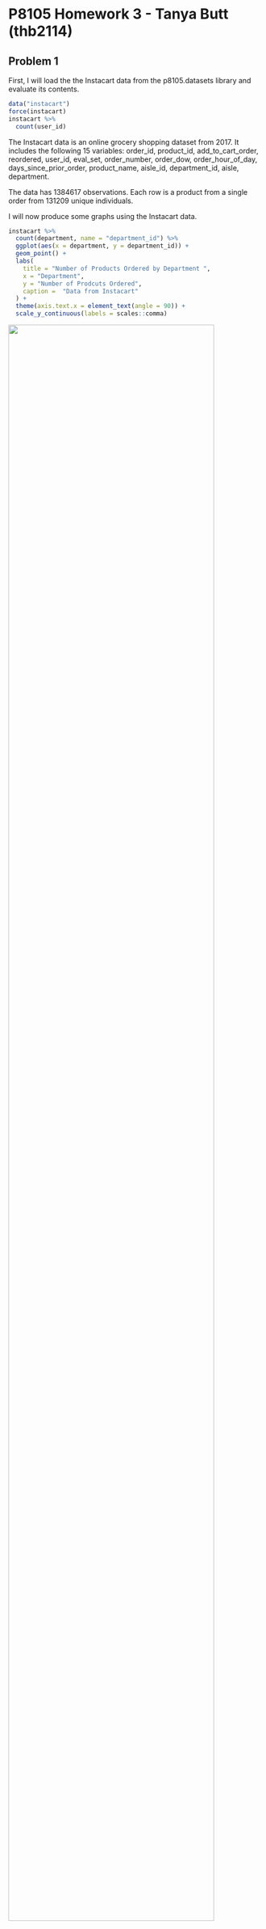 P8105 Homework 3 - Tanya Butt (thb2114)
================

## Problem 1

First, I will load the the Instacart data from the p8105.datasets
library and evaluate its contents.

``` r
data("instacart")
force(instacart)
instacart %>% 
  count(user_id)
```

The Instacart data is an online grocery shopping dataset from 2017. It
includes the following 15 variables: order\_id, product\_id,
add\_to\_cart\_order, reordered, user\_id, eval\_set, order\_number,
order\_dow, order\_hour\_of\_day, days\_since\_prior\_order,
product\_name, aisle\_id, department\_id, aisle, department.

The data has 1384617 observations. Each row is a product from a single
order from 131209 unique individuals.

I will now produce some graphs using the Instacart data.

``` r
instacart %>% 
  count(department, name = "department_id") %>% 
  ggplot(aes(x = department, y = department_id)) +
  geom_point() +
  labs(
    title = "Number of Products Ordered by Department ",
    x = "Department",
    y = "Number of Prodcuts Ordered",
    caption =  "Data from Instacart"
  ) +
  theme(axis.text.x = element_text(angle = 90)) +
  scale_y_continuous(labels = scales::comma)
```

<img src="hw3_files/figure-gfm/unnamed-chunk-3-1.png" width="90%" />

The departments most frequently ordered from in this dataset set are
“produce” and “dairy eggs”.

``` r
instacart %>% 
  group_by(department, product_name) %>% 
  summarize(n_obs = n()) %>% 
  filter(n_obs > 5000) %>% 
  ggplot(aes(x = product_name, y = n_obs)) +
  geom_bar(stat = "identity", fill = "steelblue") +
  labs(
    title = "Top 10 Products Ordered in the Instacart Dataset",
    x = "Product Name",
    y = "Number of Prodcuts Ordered",
    caption =  "Data from Instacart"
  ) +
  theme(axis.text.x = element_text(angle = 90)) +
  scale_y_continuous(
    breaks = c(0, 5000, 10000, 15000, 20000),
    labels = c("0", "5,000", "10,000", "15,000", "20,000")) +
  scale_x_discrete(labels = function(x) stringr::str_wrap(x, width = 10))
## `summarise()` has grouped output by 'department'. You can override using the `.groups` argument.
```

<img src="hw3_files/figure-gfm/unnamed-chunk-4-1.png" width="90%" />

The top 10 most frequently ordered products in the Instacart dataset are
bags of organic bananas, bananas, large lemons, limes, organic avocados,
organic baby spinach, organic Has avocados, organic raspberries, organic
strawberries, and strawberries.

``` r
n_distinct(pull(instacart, aisle_id))
## [1] 134
instacart %>% 
  count(aisle_id, aisle, sort = TRUE)
## # A tibble: 134 × 3
##    aisle_id aisle                              n
##       <int> <chr>                          <int>
##  1       83 fresh vegetables              150609
##  2       24 fresh fruits                  150473
##  3      123 packaged vegetables fruits     78493
##  4      120 yogurt                         55240
##  5       21 packaged cheese                41699
##  6      115 water seltzer sparkling water  36617
##  7       84 milk                           32644
##  8      107 chips pretzels                 31269
##  9       91 soy lactosefree                26240
## 10      112 bread                          23635
## # … with 124 more rows
```

In the Instacart dataset, the number of aisles are 134 and the aisles
most ordered from are the ‘fresh vegetables’ and ‘fresh fruits’ aisle.

Below is a bar graph of the number of items ordered in aisles with &gt;
10,000 items ordered.

``` r
instacart %>% 
  count(aisle_id, aisle, sort = TRUE) %>% 
  filter(n > 10000) %>% 
  ggplot(aes(x = aisle, y = n)) +
  geom_bar(stat = "identity", fill = "steelblue") +
  labs(
    title = "Number of Products Ordered",
    x = "Aisle Name",
    y = "Number of Prodcuts Ordered",
    caption =  "Data from Instacart"
  ) +
  theme(axis.text.x = element_text(angle = 90, hjust = 1.05, size = 8)) +
  scale_y_continuous(
    breaks = c(0, 10000, 20000, 40000, 60000, 80000, 100000, 120000, 140000,
               160000),
    labels = c("0", "10,000", "20,000", "40,000", "60,000", "80,000", "100,000", 
               "120,000", "140,000", "160,000")) 
```

<img src="hw3_files/figure-gfm/unnamed-chunk-6-1.png" width="90%" />

‘Fresh vegetables’ and ‘fresh fruits’ had the highest number of orders
in this dataset.

Below I will create a table with the three most popular items in each of
the aisles, “baking ingredients”, “dog food care”, and “packaged
vegetable fruits.” I will include the number of times each item is
ordered in the table.

``` r
baking_df = filter(instacart, aisle == "baking ingredients") %>% 
  group_by(aisle, product_name) %>% 
  count(product_name, sort = TRUE) %>% 
  filter(product_name == "Light Brown Sugar" | product_name == "Pure Baking Soda" |
         product_name == "Cane Sugar") 

dogfood_df = filter(instacart, aisle == "dog food care") %>% 
  group_by(aisle, product_name) %>% 
  count(product_name, sort = TRUE) %>% 
  filter(product_name == "Snack Sticks Chicken & Rice Recipe Dog Treats" | 
           product_name == "Organix Chicken & Brown Rice Recipe" | product_name
         == "Small Dog Biscuits")

package_vege_fruit_df = filter(instacart, aisle == "packaged vegetables fruits") %>% 
  group_by(aisle, product_name) %>% 
  count(product_name, sort = TRUE) %>% 
  filter(product_name == "Organic Baby Spinach" | product_name == "Organic Raspberries" |
           product_name == "Organic Blueberries")

package_baking_df = full_join(package_vege_fruit_df, baking_df, by = NULL) 
## Joining, by = c("aisle", "product_name", "n")
baking_dogfood_package_df = full_join(package_baking_df, dogfood_df, by = NULL) %>%
  group_by(aisle) %>% 
  mutate(n, rank = min_rank(desc(n))) %>%
  mutate(product_order_num = paste(product_name,"- number of orders:", n)) 
## Joining, by = c("aisle", "product_name", "n")
table_df = select(baking_dogfood_package_df, rank, product_order_num, aisle) %>% 
  pivot_wider(
    names_from = aisle,
    values_from = product_order_num) %>% 
  rename("Rank" = rank) %>% 
  rename("Packaged Vegetables and Fruits" = `packaged vegetables fruits`) %>% 
  rename("Baking Ingredients" = `baking ingredients`) %>% 
  rename("Dog Food and Care" = `dog food care`) %>% 
   knitr::kable()

table_df
```

| Rank | Packaged Vegetables and Fruits                | Baking Ingredients                        | Dog Food and Care                                                    |
|-----:|:----------------------------------------------|:------------------------------------------|:---------------------------------------------------------------------|
|    1 | Organic Baby Spinach - number of orders: 9784 | Light Brown Sugar - number of orders: 499 | Snack Sticks Chicken & Rice Recipe Dog Treats - number of orders: 30 |
|    2 | Organic Raspberries - number of orders: 5546  | Pure Baking Soda - number of orders: 387  | Organix Chicken & Brown Rice Recipe - number of orders: 28           |
|    3 | Organic Blueberries - number of orders: 4966  | Cane Sugar - number of orders: 336        | Small Dog Biscuits - number of orders: 26                            |

The most ordered items in the “Packaged Vegetables and Fruits”, “Baking
Ingredients”, and “Dog Food and Care” aisles are: organic baby spinach,
light brown sugar, and Snack Sticks Chicken and Rice Recipe Dog Treats.

In the following code, I am creating a table to show the mean hour of
the day at which Pink Lady Apples and Coffee Ice Cream are ordered on
each day of the week.

``` r
PLA_CIC_df = filter(instacart, product_name == "Pink Lady Apples" | product_name
                    == "Coffee Ice Cream") %>% 
  group_by(product_name, order_dow) %>% 
  summarize(mean_order_hour = mean(order_hour_of_day)) %>% 
  rename("Name of Product" = product_name) %>% 
  rename("Mean Order Hour" = mean_order_hour) %>%
  mutate(order_dow = factor(c("0" = "Sunday", "1" = "Monday", "2" = "Tuesday",
                              "3" = "Wednesday", "4" = "Thursday", "5" = "Friday",
                              "6" = "Saturday"))) %>% 
  pivot_wider(
    names_from = "order_dow",
    values_from = "Mean Order Hour"
  ) %>% 
  knitr::kable()
## `summarise()` has grouped output by 'product_name'. You can override using the `.groups` argument.
PLA_CIC_df        
```

| Name of Product  |   Sunday |   Monday |  Tuesday | Wednesday | Thursday |   Friday | Saturday |
|:-----------------|---------:|---------:|---------:|----------:|---------:|---------:|---------:|
| Coffee Ice Cream | 13.77419 | 14.31579 | 15.38095 |  15.31818 | 15.21739 | 12.26316 | 13.83333 |
| Pink Lady Apples | 13.44118 | 11.36000 | 11.70213 |  14.25000 | 11.55172 | 12.78431 | 11.93750 |

Based on the table, it looks like Pink Lady Apples tend to be ordered
earlier in the day compared to Coffee Ice Cream.

## Problem 2

I will load and clean data from the “Behavioral Risk Factors
Surveillance System (BRFSS) for Selected Metropolitan Area Risk Trends
(SMART) for 2002-2010”.

``` r
data("brfss_smart2010")
brfss_smart2010_df = force(brfss_smart2010) %>% 
 janitor::clean_names() %>% 
  rename(state_abbrev = locationabbr) %>%
  rename(state_w_county = locationdesc) %>% 
  rename(response_id = respid) %>% 
  rename(lat_long = geo_location) %>% 
  filter(topic == "Overall Health") %>% 
  filter(response == "Poor" | response == "Fair" | response == "Good" | 
           response == "Very good" | response == "Excellent") %>% 
  mutate(response = forcats::fct_relevel(response, c("Poor", "Fair", "Good",
                                                     "Very good", "Excellent")))
```

I will now show how many states had 7 or more locations in 2002 and
2010.

``` r
brfss_smart2010_df %>% 
  filter(year == 2002) %>% 
  count(state_abbrev, sort = TRUE) %>% 
  filter(n >= 7)
## # A tibble: 36 × 2
##    state_abbrev     n
##    <chr>        <int>
##  1 PA              50
##  2 MA              40
##  3 NJ              40
##  4 CT              35
##  5 FL              35
##  6 NC              35
##  7 MD              30
##  8 NH              25
##  9 NY              25
## 10 UT              25
## # … with 26 more rows
brfss_smart2010_df %>% 
  filter(year == 2010) %>% 
  count(state_abbrev, sort = TRUE) %>% 
  filter(n >= 7)
## # A tibble: 45 × 2
##    state_abbrev     n
##    <chr>        <int>
##  1 FL             205
##  2 NJ              95
##  3 TX              80
##  4 CA              60
##  5 MD              60
##  6 NC              60
##  7 NE              50
##  8 WA              50
##  9 MA              45
## 10 NY              45
## # … with 35 more rows
```

In 2002, there were 36 states with 7 or more locations. In 2010, there
were 45 states with 7 or more locations.

I will now construct a dataset limited to “Excellent” responses,
contains year, state, and a variable that averages the data value across
locations within a state.

I will then make a “spaghetti” plot of the average data value over time
within a state.

``` r
brfss_smart2010_df %>% 
  select(year, state_abbrev, state_w_county, response, data_value) %>% 
  filter(response == "Excellent") %>% 
  group_by(year, state_abbrev) %>% 
  mutate(mean_data_value = mean(data_value)) %>% 
  ggplot(aes(x = year, y = mean_data_value)) +
  geom_line(aes(color = state_abbrev)) +
  theme(legend.text = element_text(size = 8), legend.spacing.x = unit(0.05, 'cm'), 
        legend.position = 'right') +
   xlab("Year") + ylab("Mean Data Value") +
  scale_colour_discrete(name = "State Abbreviation")
## Warning: Removed 65 row(s) containing missing values (geom_path).
```

<img src="hw3_files/figure-gfm/unnamed-chunk-11-1.png" width="90%" />

Overall, it looks like mean data values for all the states included in
the ‘spaghetti’ plot fluctuated between 11.5 and 29.5 from 2002 and
2010.

I will now make a two panel plot showing, for years 2006 and 2010, the
distribution of data values for responses “Poor” to “Excellent” among
locations in NY state.

``` r
ny_2006_2010_df = select(brfss_smart2010_df, year, state_abbrev, state_w_county, 
                         response, data_value) %>% 
  filter(state_abbrev == "NY", year == 2006 | year == 2010)

ggplot(ny_2006_2010_df, aes(x = response, y = data_value, 
                            color = state_w_county)) +
  geom_point() +
  facet_grid(. ~ year) +
  labs(
    title = "2006 and 2010 Data Values for Responses among NY Locations",
    x = "Response Type",
    y = "Data Value",
    caption =  "Data from Instacart") +
  theme(legend.title = element_blank(), legend.text = element_text(size = 7))
```

<img src="hw3_files/figure-gfm/unnamed-chunk-12-1.png" width="90%" />

In 2006 and 2010, the response type “Poor” had the lowest data value and
was from Weschester County. In 2010, the response type “Very good” had
the highest data value and was also from Weschester County. For 2006,
the response type with the highest data value was “Good” and from Queens
County.

## Problem 3

First, I will load and tidy the accelerometer data.

``` r
accel_data_df = read_csv("data/accel_data.csv") %>% 
  janitor::clean_names() %>% 
  mutate(
    day_type = case_when(
      day == "Monday" | day == "Tuesday" | day == "Wednesday" | 
        day == "Thursday" |
        day == "Friday" ~ "weekday",
      day == "Sunday" | day == "Saturday" ~ "weekend",
      TRUE ~ ""))  %>%
  mutate(day = as.factor(day)) 
## Rows: 35 Columns: 1443
## ── Column specification ────────────────────────────────────────────────────────
## Delimiter: ","
## chr    (1): day
## dbl (1442): week, day_id, activity.1, activity.2, activity.3, activity.4, ac...
## 
## ℹ Use `spec()` to retrieve the full column specification for this data.
## ℹ Specify the column types or set `show_col_types = FALSE` to quiet this message.
```

I will now create a table focusing on the total activity over the day. I
will create a total activity variable for each day, and then create a
table with these totals.

``` r
accel_data_table =
  pivot_longer(
    accel_data_df,
    activity_1:activity_1440,
    names_to = "activity",
    values_to = "activity_num") %>% 
  group_by(day) %>% 
  summarize(total_activity = sum(activity_num)) %>% 
  mutate(total_activity, rank = min_rank(desc(total_activity))) %>% 
  arrange(desc(rank)) %>% 
  select(day,total_activity) %>% 
  rename("Day of the Week" = day) %>% 
  rename("Total Activity" = total_activity) %>% 
  knitr::kable()
  
accel_data_table
```

| Day of the Week | Total Activity |
|:----------------|---------------:|
| Saturday        |        1369237 |
| Tuesday         |        1799238 |
| Monday          |        1858699 |
| Sunday          |        1919213 |
| Thursday        |        2091151 |
| Wednesday       |        2129772 |
| Friday          |        2291711 |

It appears like total activity is lower on the weekends and the earlier
days of the week compared with the later days in the week. Total
activity also appears to peak on Fridays.

I will now make a single panel plot that shows the 24-hour activity time
courses for each day and will use color to indicate day of the week.

``` r
accel_data_hours =
  mutate(accel_data_df, hour_1 = sum(c_across(activity_1:activity_60))) %>% 
  mutate(hour_2 = sum(c_across(activity_60:activity_120))) %>% 
  mutate(hour_3 = sum(c_across(activity_120:activity_180))) %>% 
  mutate(hour_4 = sum(c_across(activity_180:activity_240))) %>% 
  mutate(hour_5 = sum(c_across(activity_240:activity_300))) %>% 
  mutate(hour_6 = sum(c_across(activity_300:activity_360))) %>% 
  mutate(hour_7 = sum(c_across(activity_360:activity_420))) %>% 
  mutate(hour_8 = sum(c_across(activity_420:activity_480))) %>% 
  mutate(hour_9 = sum(c_across(activity_480:activity_540))) %>% 
  mutate(hour_10 = sum(c_across(activity_540:activity_600))) %>% 
  mutate(hour_11 = sum(c_across(activity_600:activity_660))) %>% 
  mutate(hour_12 = sum(c_across(activity_660:activity_720))) %>% 
  mutate(hour_13 = sum(c_across(activity_720:activity_780))) %>% 
  mutate(hour_14 = sum(c_across(activity_780:activity_840))) %>% 
  mutate(hour_15 = sum(c_across(activity_840:activity_900))) %>% 
  mutate(hour_16 = sum(c_across(activity_900:activity_960))) %>% 
  mutate(hour_17 = sum(c_across(activity_960:activity_1020))) %>% 
  mutate(hour_18 = sum(c_across(activity_1020:activity_1080))) %>% 
  mutate(hour_19 = sum(c_across(activity_1080:activity_1140))) %>% 
  mutate(hour_20 = sum(c_across(activity_1140:activity_1200))) %>% 
  mutate(hour_21 = sum(c_across(activity_1200:activity_1260))) %>% 
  mutate(hour_22 = sum(c_across(activity_1260:activity_1320))) %>% 
  mutate(hour_23 = sum(c_across(activity_1320:activity_1380))) %>% 
  mutate(hour_24 = sum(c_across(activity_1380:activity_1440))) %>% 
  pivot_longer(
    hour_1:hour_24,
    names_to = "activity",
    values_to = "activity_num") %>% 
  group_by(week,day) %>% 
  select(week, day, activity, activity_num) 

ggplot(accel_data_hours, aes(x = activity, y = activity_num, color = day)) + 
  geom_line() +
  theme(axis.text.x = element_text(angle = 90, hjust = 1.05, size = 8)) +
  scale_y_continuous(
    breaks = c(0, 100000, 200000, 400000, 600000, 800000, 1000000, 1200000),
    labels = c("0", "100,000", "200,000", "400,000", "600,000", "800,000", 
               "1,000,000", "1,200,000")) 
```

<img src="hw3_files/figure-gfm/unnamed-chunk-15-1.png" width="90%" />
